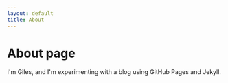 ```yaml
---
layout: default
title: About
---
```

# About page

I'm Giles, and I'm experimenting with a blog using GitHub Pages and Jekyll.